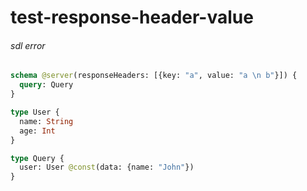 # test-response-header-value

###### sdl error

####

```graphql @server
schema @server(responseHeaders: [{key: "a", value: "a \n b"}]) {
  query: Query
}

type User {
  name: String
  age: Int
}

type Query {
  user: User @const(data: {name: "John"})
}
```
